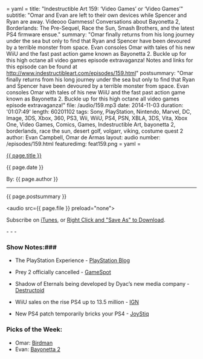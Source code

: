= yaml =
title: "Indestructible Art 159: ‘Video Games’ or ‘Video Games’"
subtitle: "Omar and Evan are left to their own devices while Spencer and Ryan are away. Videooo Gammess! Conversations about Bayonetta 2, Borderlands: The Pre-Sequel, Race the Sun, Smash Brothers, and the latest PS4 firmware ensue."
summary: "Omar finally returns from his long journey under the sea but only to find that Ryan and Spencer have been devoured by a terrible monster from space. Evan consoles Omar with tales of his new WiiU and the fast past action game known as Bayonetta 2. Buckle up for this high octane all video games episode extravaganza! Notes and links for this episode can be found at http://www.indestructibleart.com/episodes/159.html"
postsummary: "Omar finally returns from his long journey under the sea but only to find that Ryan and Spencer have been devoured by a terrible monster from space. Evan consoles Omar with tales of his new WiiU and the fast past action game known as Bayonetta 2. Buckle up for this high octane all video games episode extravaganza!"
file: /audio/159.mp3
date: 2014-11-03
duration: '01:07:49'
length: 60201102
tags: Sony, PlayStation, Nintendo, Marvel, DC, Image, 3DS, Xbox, 360, PS3, Wii, WiiU, PS4, PSN, XBLA, 3DS, Vita, Xbox One, Video Games, Comics, Games, Indestructible Art, bayonetta 2, borderlands, race the sun, desert golf, volgarr, viking, costume quest 2
author: Evan Campbell, Omar de Armas
layout: audio
number: /episodes/159.html
featuredimg: feat159.png
= yaml =

<a href="{{ page.url }}" class='postTitleLink'><p class='postTitle'>{{ page.title }}</p></a>
<p class='postPublished'>{{ page.date }}</p>
<p class='postAuthor'>By: {{ page.author }}</p>
<hr>

<p class='podcastSummary'>{{ page.postsummary }}</p>

<audio src={{ page.file }} preload="none"></audio>
<p class='subLinks'>Subscribe on <a href='http://bit.ly/iapodcast'>iTunes</a>, or <a href={{ page.file }}>Right Click and "Save As" to Download</a>.</p>
- - -

### Show Notes:###
* The PlayStation Experience - [PlayStation Blog](http://blog.us.playstation.com/2014/10/10/youre-invited-playstation-experience-event-in-december/)

* Prey 2 officially cancelled - [GameSpot](http://www.gamespot.com/articles/prey-2-cancelled-bethesda-confirms/1100-6423293/)

* Shadow of Eternals being developed by Dyac’s new media company - [Destructoid](http://www.destructoid.com/denis-dyack-shadow-of-the-eternals-are-back-283316.phtml)

* WiiU sales on the rise PS4 up to 13.5 million - [IGN](http://www.ign.com/articles/2014/10/29/nintendo-financials-reveal-wii-u-sales-rise-but-still-slow)

* New PS4 patch temporarily bricks your PS4 - [JoyStiq](http://www.joystiq.com/2014/10/28/report-ps4-users-report-myriad-issues-following-2-0-update/)

### Picks of the Week: ###
* Omar: [Birdman](http://www.imdb.com/title/tt2562232/)
* Evan: [Bayonetta 2](http://www.amazon.com/Bayonetta-2-Nintendo-Wii-U/dp/B00DC7G1WE/ref=sr_1_1?s=videogames&ie=UTF8&qid=1415086642&sr=1-1&keywords=bayonetta+2)

